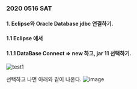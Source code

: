 ### 2020 0516 SAT 

#### 1. Eclipse와 Oracle Database jdbc 연결하기.

#### 1.1 Eclipse 에서 

#### 1.1.1 DataBase Connect => new 하고, jar 11 선택하기.
![test1](https://user-images.githubusercontent.com/45028904/82106063-ce76d800-9759-11ea-95db-5b13cc656d70.png)

선택하고 나면 아래와 같이 나온다.
![image](https://user-images.githubusercontent.com/45028904/82106267-dedb8280-975a-11ea-9eb7-6a15ec25dd21.png)
